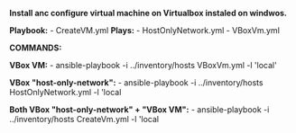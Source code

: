 **Install anc configure virtual machine on Virtualbox instaled on windwos.**

**Playbook:**
    - CreateVM.yml
**Plays:**
    - HostOnlyNetwork.yml
    - VBoxVm.yml

**COMMANDS:**
  
**VBox VM:**
    - ansible-playbook -i ../inventory/hosts VBoxVm.yml -l 'local'
 
**VBox "host-only-network":**
    - ansible-playbook -i ../inventory/hosts HostOnlyNetwork.yml -l 'local
 
**Both VBox "host-only-network" + "VBox VM":**
    - ansible-playbook -i ../inventory/hosts CreateVm.yml -l 'local
